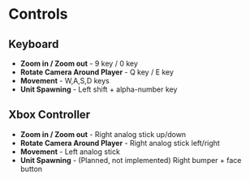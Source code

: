 # Controls
## Keyboard
* **Zoom in / Zoom out** - 9 key / 0 key
* **Rotate Camera Around Player** - Q key / E key
* **Movement** - W,A,S,D keys
* **Unit Spawning** - Left shift + alpha-number key

## Xbox Controller
* **Zoom in / Zoom out** - Right analog stick up/down
* **Rotate Camera Around Player** - Right analog stick left/right
* **Movement** - Left analog stick
* **Unit Spawning** - (Planned, not implemented) Right bumper + face button
